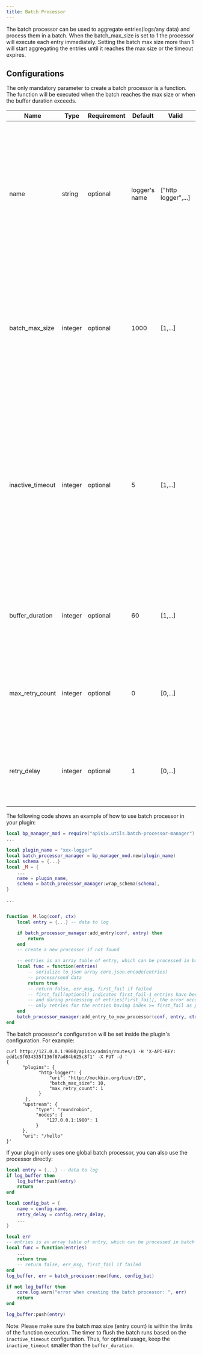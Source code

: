 ```yaml
---
title: Batch Processor
---
```


<!--
#
# Licensed to the Apache Software Foundation (ASF) under one or more
# contributor license agreements.  See the NOTICE file distributed with
# this work for additional information regarding copyright ownership.
# The ASF licenses this file to You under the Apache License, Version 2.0
# (the "License"); you may not use this file except in compliance with
# the License.  You may obtain a copy of the License at
#
#     http://www.apache.org/licenses/LICENSE-2.0
#
# Unless required by applicable law or agreed to in writing, software
# distributed under the License is distributed on an "AS IS" BASIS,
# WITHOUT WARRANTIES OR CONDITIONS OF ANY KIND, either express or implied.
# See the License for the specific language governing permissions and
# limitations under the License.
#
-->

The batch processor can be used to aggregate entries(logs/any data) and process them in a batch.
When the batch_max_size is set to 1 the processor will execute each entry immediately. Setting the batch max size more
than 1 will start aggregating the entries until it reaches the max size or the timeout expires.

## Configurations

The only mandatory parameter to create a batch processor is a function. The function will be executed when the batch reaches the max size
or when the buffer duration exceeds.

| Name             | Type    | Requirement | Default | Valid   | Description                                                  |
| ---------------- | ------- | ----------- | ------- | ------- | ------------------------------------------------------------ |
| name             | string  | optional    | logger's name | ["http logger",...] | A unique identifier used to identify the batch processor, which defaults to the name of the logger plug-in that calls the batch processor, such as plug-in "http logger" 's `name` is "http logger. |
| batch_max_size   | integer | optional    | 1000    | [1,...] | Sets the maximum number of logs sent in each batch. When the number of logs reaches the set maximum, all logs will be automatically pushed to the HTTP/HTTPS service. |
| inactive_timeout | integer | optional    | 5       | [1,...] | The maximum time to refresh the buffer (in seconds). When the maximum refresh time is reached, all logs will be automatically pushed to the HTTP/HTTPS service regardless of whether the number of logs in the buffer reaches the maximum number set. |
| buffer_duration  | integer | optional    | 60      | [1,...] | Maximum age in seconds of the oldest entry in a batch before the batch must be processed. |
| max_retry_count  | integer | optional    | 0       | [0,...] | Maximum number of retries before removing the entry from the processing pipeline when an error occurs. |
| retry_delay      | integer | optional    | 1       | [0,...] | Number of seconds the process execution should be delayed if the execution fails. |

The following code shows an example of how to use batch processor in your plugin:

```lua
local bp_manager_mod = require("apisix.utils.batch-processor-manager")
...

local plugin_name = "xxx-logger"
local batch_processor_manager = bp_manager_mod.new(plugin_name)
local schema = {...}
local _M = {
    ...
    name = plugin_name,
    schema = batch_processor_manager:wrap_schema(schema),
}

...


function _M.log(conf, ctx)
    local entry = {...} -- data to log

    if batch_processor_manager:add_entry(conf, entry) then
        return
    end
    -- create a new processor if not found

    -- entries is an array table of entry, which can be processed in batch
    local func = function(entries)
        -- serialize to json array core.json.encode(entries)
        -- process/send data
        return true
        -- return false, err_msg, first_fail if failed
        -- first_fail(optional) indicates first_fail-1 entries have been successfully processed
        -- and during processing of entries[first_fail], the error occurred. So the batch processor
        -- only retries for the entries having index >= first_fail as per the retry policy.
    end
    batch_processor_manager:add_entry_to_new_processor(conf, entry, ctx, func)
end
```

The batch processor's configuration will be set inside the plugin's configuration.
For example:

```shell
curl http://127.0.0.1:9080/apisix/admin/routes/1 -H 'X-API-KEY: edd1c9f034335f136f87ad84b625c8f1' -X PUT -d '
{
      "plugins": {
            "http-logger": {
                "uri": "http://mockbin.org/bin/:ID",
                "batch_max_size": 10,
                "max_retry_count": 1
            }
       },
      "upstream": {
           "type": "roundrobin",
           "nodes": {
               "127.0.0.1:1980": 1
           }
      },
      "uri": "/hello"
}'
```

If your plugin only uses one global batch processor,
you can also use the processor directly:

```lua
local entry = {...} -- data to log
if log_buffer then
    log_buffer:push(entry)
    return
end

local config_bat = {
    name = config.name,
    retry_delay = config.retry_delay,
    ...
}

local err
-- entries is an array table of entry, which can be processed in batch
local func = function(entries)
    ...
    return true
    -- return false, err_msg, first_fail if failed
end
log_buffer, err = batch_processor:new(func, config_bat)

if not log_buffer then
    core.log.warn("error when creating the batch processor: ", err)
    return
end

log_buffer:push(entry)
```

Note: Please make sure the batch max size (entry count) is within the limits of the function execution.
The timer to flush the batch runs based on the `inactive_timeout` configuration. Thus, for optimal usage,
keep the `inactive_timeout` smaller than the `buffer_duration`.
